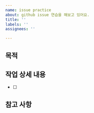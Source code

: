 ```yaml
---
name: issue practice
about: github issue 연습을 해보고 있어요.
title: ''
labels: ''
assignees: ''

---
```


## 목적
> 
## 작업 상세 내용
- [ ]
## 참고 사항
